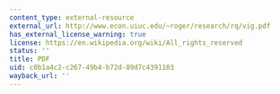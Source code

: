 ```yaml
---
content_type: external-resource
external_url: http://www.econ.uiuc.edu/~roger/research/rq/vig.pdf
has_external_license_warning: true
license: https://en.wikipedia.org/wiki/All_rights_reserved
status: ''
title: PDF
uid: c0b1a4c2-c267-49b4-b72d-89d7c4391103
wayback_url: ''
---
```

